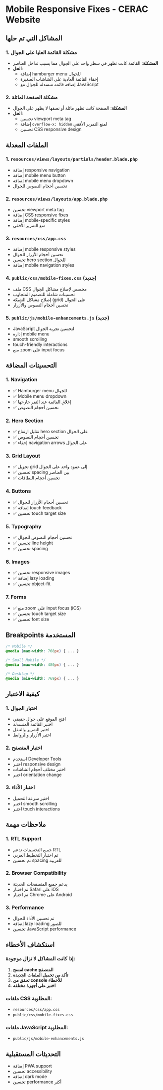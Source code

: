 # Mobile Responsive Fixes - CERAC Website

## المشاكل التي تم حلها

### 1. مشكلة القائمة العليا على الجوال
- **المشكلة**: القائمة كانت تظهر في سطر واحد على الجوال مما يسبب تداخل العناصر
- **الحل**: 
  - إضافة hamburger menu للجوال
  - إخفاء القائمة العادية على الشاشات الصغيرة
  - إضافة قائمة منسدلة للجوال مع JavaScript

### 2. مشكلة الصفحة المائلة
- **المشكلة**: الصفحة كانت تظهر مائلة أو نصفها لا يظهر على الجوال
- **الحل**:
  - تحسين viewport meta tag
  - إضافة `overflow-x: hidden` لمنع التمرير الأفقي
  - تحسين CSS responsive design

## الملفات المعدلة

### 1. `resources/views/layouts/partials/header.blade.php`
- إضافة responsive navigation
- إضافة mobile menu button
- إضافة mobile menu dropdown
- تحسين أحجام النصوص للجوال

### 2. `resources/views/layouts/app.blade.php`
- تحسين viewport meta tag
- إضافة CSS responsive fixes
- إضافة mobile-specific styles
- منع التمرير الأفقي

### 3. `resources/css/app.css`
- إضافة mobile responsive styles
- تحسين أحجام الأزرار للجوال
- تحسين hero section للجوال
- إضافة mobile navigation styles

### 4. `public/css/mobile-fixes.css` (جديد)
- ملف CSS مخصص لإصلاح مشاكل الجوال
- تحسينات شاملة للتصميم المتجاوب
- إصلاح مشاكل الشبكة (grid) على الجوال
- تحسين أحجام النصوص والأزرار

### 5. `public/js/mobile-enhancements.js` (جديد)
- JavaScript لتحسين تجربة الجوال
- إدارة mobile menu
- smooth scrolling
- touch-friendly interactions
- منع zoom على input focus

## التحسينات المضافة

### 1. Navigation
- ✅ Hamburger menu للجوال
- ✅ Mobile menu dropdown
- ✅ إغلاق القائمة عند النقر خارجها
- ✅ تحسين أحجام النصوص

### 2. Hero Section
- ✅ تقليل ارتفاع hero section على الجوال
- ✅ تحسين أحجام النصوص
- ✅ إخفاء navigation arrows على الجوال

### 3. Grid Layout
- ✅ تحويل grid إلى عمود واحد على الجوال
- ✅ تحسين spacing بين العناصر
- ✅ تحسين أحجام البطاقات

### 4. Buttons
- ✅ تحسين أحجام الأزرار للجوال
- ✅ إضافة touch feedback
- ✅ تحسين touch target size

### 5. Typography
- ✅ تحسين أحجام النصوص للجوال
- ✅ تحسين line height
- ✅ تحسين spacing

### 6. Images
- ✅ تحسين responsive images
- ✅ إضافة lazy loading
- ✅ تحسين object-fit

### 7. Forms
- ✅ منع zoom على input focus (iOS)
- ✅ تحسين touch target size
- ✅ تحسين font size

## Breakpoints المستخدمة

```css
/* Mobile */
@media (max-width: 768px) { ... }

/* Small Mobile */
@media (max-width: 480px) { ... }

/* Desktop */
@media (min-width: 769px) { ... }
```

## كيفية الاختبار

### 1. اختبار الجوال
- افتح الموقع على جوال حقيقي
- اختبر القائمة المنسدلة
- اختبر التمرير والتنقل
- اختبر الأزرار والروابط

### 2. اختبار المتصفح
- استخدم Developer Tools
- اختبر responsive design
- اختبر مختلف أحجام الشاشات
- اختبر orientation change

### 3. اختبار الأداء
- اختبر سرعة التحميل
- اختبر smooth scrolling
- اختبر touch interactions

## ملاحظات مهمة

### 1. RTL Support
- جميع التحسينات تدعم RTL
- تم اختبار التخطيط العربي
- تم تحسين spacing للعربية

### 2. Browser Compatibility
- يدعم جميع المتصفحات الحديثة
- تم اختبار Safari على iOS
- تم اختبار Chrome على Android

### 3. Performance
- تم تحسين الأداء للجوال
- إضافة lazy loading للصور
- تحسين JavaScript performance

## استكشاف الأخطاء

### إذا كانت المشاكل لا تزال موجودة:

1. **امسح cache المتصفح**
2. **تأكد من تحميل الملفات الجديدة**
3. **تحقق من console للأخطاء**
4. **اختبر على أجهزة مختلفة**

### ملفات CSS المطلوبة:
- `resources/css/app.css`
- `public/css/mobile-fixes.css`

### ملفات JavaScript المطلوبة:
- `public/js/mobile-enhancements.js`

## التحديثات المستقبلية

- إضافة PWA support
- تحسين accessibility
- إضافة dark mode
- تحسين performance أكثر
